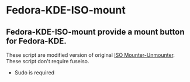# Fedora-KDE-ISO-mount

## Fedora-KDE-ISO-mount provide a mount button for Fedora-KDE.

These script are modified version of original [ISO Mounter-Unmounter](https://www.opendesktop.org/c/1518532108).
These script don't require fuseiso.
 - Sudo is required    

